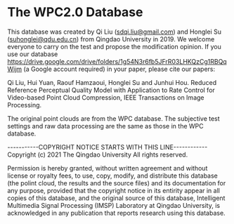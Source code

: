 # The WPC2.0 Database
This database was created by Qi Liu (sdqi.liu@gmail.com) and Honglei Su (suhonglei@qdu.edu.cn) from Qingdao University in 2019. We welcome everyone to carry on the test and propose the modification opinion. If you use our database https://drive.google.com/drive/folders/1g54N3r6fb5JFrR03LHKQzCg1RBQqWijm (a Google account required) in your paper, please cite our papers: 

Qi Liu, Hui Yuan, Raouf Hamzaoui, Honglei Su and Junhui Hou. Reduced Reference Perceptual Quality Model with Application to Rate Control for Video-based Point Cloud Compression, IEEE Transactions on Image Processing.

The original point clouds are from the WPC database. The subjective test settings and raw data processing are the same as those in the WPC database.

-----------COPYRIGHT NOTICE STARTS WITH THIS LINE------------ Copyright (c) 2021 The Qingdao University All rights reserved.

Permission is hereby granted, without written agreement and without license or royalty fees, to use, copy, modify, and distribute this database (the polint cloud, the results and the source files) and its documentation for any purpose, provided that the copyright notice in its entirity appear in all copies of this database, and the original source of this database, Intelligent Multimedia Signal Processing (IMSP) Laboratory at Qingdao University, is acknowledged in any publication that reports research using this database.
